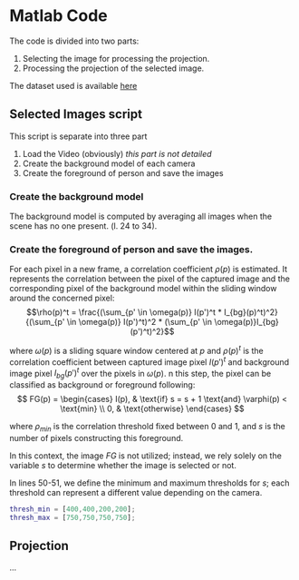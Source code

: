 # Matlab Code

The code is divided into two parts:
1. Selecting the image for processing the projection.
2. Processing the projection of the selected image.

The dataset used is available [here](https://figshare.com/articles/dataset/low_resolution_images_dataset/9393062)

## Selected Images script
This script is separate into three part
1. Load the Video (obviously) _this part is not detailed_
2. Create the background model of each camera
3. Create the foreground of person and save the images


### Create the background model

The background model is computed by averaging all images when the scene has no one present. (l. 24 to 34). 

### Create the foreground of person and save the images.

For each pixel in a new frame, a correlation coefficient $\rho(p)$ is estimated. It represents the correlation between the pixel of the captured image and the corresponding pixel of the background model within the sliding window around the concerned pixel:
$$\rho(p)^t = \frac{(\sum_{p' \in \omega(p)} I(p')^t * I_{bg}(p)^t)^2}{(\sum_{p' \in \omega(p)} I(p')^t)^2 * (\sum_{p' \in \omega(p)}I_{bg}(p')^t)^2}$$ 

where $\omega(p)$ is a sliding square window centered at $p$ and $\rho(p)^t$ is the correlation coefficient between captured image pixel $I(p′)^t$ and background image pixel $I_{bg}(p′)^t$ over the pixels in $\omega(p)$. n this step, the pixel can be classified as background or foreground following:
$$
FG(p) = 
\begin{cases} 
I(p), & \text{if} s = s + 1 \text{and} \varphi(p) < \text{min} \\ 
0, & \text{otherwise} 
\end{cases}
$$

where $\rho_{min}$ is the correlation threshold fixed between 0 and 1, and $s$ is the number of pixels constructing this foreground.

In this context, the image $FG$ is not utilized; instead, we rely solely on the variable $s$ to determine whether the image is selected or not.
 
In lines 50-51, we define the minimum and maximum thresholds for $s$; each threshold can represent a different value depending on the camera.

```matlab
thresh_min = [400,400,200,200];
thresh_max = [750,750,750,750];
```

## Projection
...
